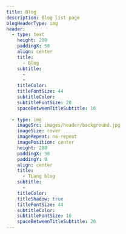 ```yaml
---
title: Blog
description: Blog list page
blogHeaderType: img
header:
  - type: text
    height: 200
    paddingX: 50
    align: center
    title:
      - Blog
    subtitle: 
      - 
      - 
    titleColor: 
    titleFontSize: 44
    subtitleColor: 
    subtitleFontSize: 20
    spaceBetweenTitleSubtitle: 16
  
  - type: img
    imageSrc: images/header/background.jpg
    imageSize: cover
    imageRepeat: no-repeat
    imagePosition: center
    height: 280
    paddingX: 50
    paddingY: 0
    align: center
    title:
      - TLang blog
    subtitle:
      - 
    titleColor: 
    titleShadow: true
    titleFontSize: 44
    subtitleColor:
    subtitleFontSize: 16
    spaceBetweenTitleSubtitle: 20
---
```

